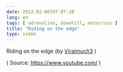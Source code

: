 ```yaml
---
date: 2012-02-06T07:07:28
lang: en
tags: [ adrenaline, downhill, motocross ]
title: "Riding on the edge"
type: video
---
```


Riding on the edge (by [Viralmuch3](http://www.youtube.com/watch?v=ZKftsW67zU0&feature=share) )

( Source: <https://www.youtube.com/> )

